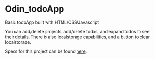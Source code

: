 # Odin_todoApp

Basic todoApp built with HTML/CSS/Javascript

You can add/delete projects, add/delete todos, and expand todos to see their details.
There is also localstorage capabilities, and a button to clear localstorage.

Specs for this project can be found <a href = "https://www.theodinproject.com/courses/javascript/lessons/todo-list">here</a>.
